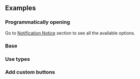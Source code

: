 ## Examples

### Programmatically opening

Go to [Notification Notice](#notification-notice) section to see all the available options.

<ExampleViewer example="notification/programmatically-opening" />

### Base

<ExampleViewer example="notification/base" />

### Use types

<ExampleViewer example="notification/use-types" />

### Add custom buttons

<ExampleViewer example="notification/add-custom-buttons" />

